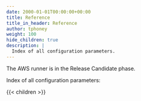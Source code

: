 ```yaml
---
date: 2000-01-01T00:00:00+00:00
title: Reference
title_in_header: Reference
author: tphoney
weight: 100
hide_children: true
description: |
  Index of all configuration parameters.
---
```


<div class="alert">
The AWS runner is in the Release Candidate phase.
</div>

Index of all configuration parameters:

{{< children >}}
